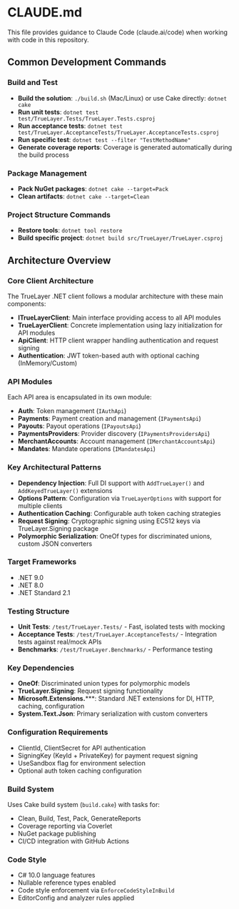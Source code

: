 # CLAUDE.md

This file provides guidance to Claude Code (claude.ai/code) when working with code in this repository.

## Common Development Commands

### Build and Test
- **Build the solution**: `./build.sh` (Mac/Linux) or use Cake directly: `dotnet cake`
- **Run unit tests**: `dotnet test test/TrueLayer.Tests/TrueLayer.Tests.csproj`
- **Run acceptance tests**: `dotnet test test/TrueLayer.AcceptanceTests/TrueLayer.AcceptanceTests.csproj`
- **Run specific test**: `dotnet test --filter "TestMethodName"`
- **Generate coverage reports**: Coverage is generated automatically during the build process

### Package Management
- **Pack NuGet packages**: `dotnet cake --target=Pack`
- **Clean artifacts**: `dotnet cake --target=Clean`

### Project Structure Commands
- **Restore tools**: `dotnet tool restore`
- **Build specific project**: `dotnet build src/TrueLayer/TrueLayer.csproj`

## Architecture Overview

### Core Client Architecture
The TrueLayer .NET client follows a modular architecture with these main components:

- **ITrueLayerClient**: Main interface providing access to all API modules
- **TrueLayerClient**: Concrete implementation using lazy initialization for API modules
- **ApiClient**: HTTP client wrapper handling authentication and request signing
- **Authentication**: JWT token-based auth with optional caching (InMemory/Custom)

### API Modules
Each API area is encapsulated in its own module:
- **Auth**: Token management (`IAuthApi`)
- **Payments**: Payment creation and management (`IPaymentsApi`)
- **Payouts**: Payout operations (`IPayoutsApi`)
- **PaymentsProviders**: Provider discovery (`IPaymentsProvidersApi`)
- **MerchantAccounts**: Account management (`IMerchantAccountsApi`)
- **Mandates**: Mandate operations (`IMandatesApi`)

### Key Architectural Patterns
- **Dependency Injection**: Full DI support with `AddTrueLayer()` and `AddKeyedTrueLayer()` extensions
- **Options Pattern**: Configuration via `TrueLayerOptions` with support for multiple clients
- **Authentication Caching**: Configurable auth token caching strategies
- **Request Signing**: Cryptographic signing using EC512 keys via TrueLayer.Signing package
- **Polymorphic Serialization**: OneOf types for discriminated unions, custom JSON converters

### Target Frameworks
- .NET 9.0
- .NET 8.0  
- .NET Standard 2.1

### Testing Structure
- **Unit Tests**: `/test/TrueLayer.Tests/` - Fast, isolated tests with mocking
- **Acceptance Tests**: `/test/TrueLayer.AcceptanceTests/` - Integration tests against real/mock APIs
- **Benchmarks**: `/test/TrueLayer.Benchmarks/` - Performance testing

### Key Dependencies
- **OneOf**: Discriminated union types for polymorphic models
- **TrueLayer.Signing**: Request signing functionality
- **Microsoft.Extensions.*****: Standard .NET extensions for DI, HTTP, caching, configuration
- **System.Text.Json**: Primary serialization with custom converters

### Configuration Requirements
- ClientId, ClientSecret for API authentication
- SigningKey (KeyId + PrivateKey) for payment request signing
- UseSandbox flag for environment selection
- Optional auth token caching configuration

### Build System
Uses Cake build system (`build.cake`) with tasks for:
- Clean, Build, Test, Pack, GenerateReports
- Coverage reporting via Coverlet
- NuGet package publishing
- CI/CD integration with GitHub Actions

### Code Style
- C# 10.0 language features
- Nullable reference types enabled
- Code style enforcement via `EnforceCodeStyleInBuild`
- EditorConfig and analyzer rules applied